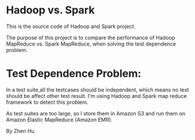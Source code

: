 Hadoop vs. Spark
=====

This is the source code of Hadoop and Spark project. 

The purpose of this project is to compare the performance of Hadoop MapReduce vs. Spark MapReduce, when solving the test dependence problem. 

Test Dependence Problem:
=====================
In a test suite,all the testcases should be independent, which means no test should be affect other test result. I'm using Hadoop and Spark map reduce framework to detect this problem. 

As test suites are too large, so I store them in Amazon S3 and run them on Amazon Elastic MapReduce (Amazon EMR).  

By Zhen Hu


